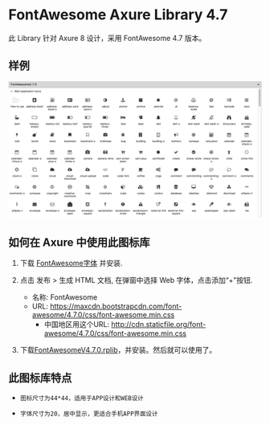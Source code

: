 FontAwesome Axure Library 4.7
=========================

此 Library 针对 Axure 8 设计，采用 FontAwesome 4.7 版本。

## 样例

![FontAwesome Axure Library](./widgets.png)

## 如何在 Axure 中使用此图标库


1. 下载 [FontAwesome字体](./fonts/FontAwesome.otf?raw=true) 并安装.

2. 点击 发布 > 生成 HTML 文档, 在弹窗中选择 Web 字体，点击添加“+”按钮.
	
	- 名称: FontAwesome
	- URL: https://maxcdn.bootstrapcdn.com/font-awesome/4.7.0/css/font-awesome.min.css
        - 中国地区用这个URL: http://cdn.staticfile.org/font-awesome/4.7.0/css/font-awesome.min.css

3. 下载[FontAwesomeV4.7.0.rplib](FontAwesome4.7.0.rplib?raw=true)，并安装。然后就可以使用了。


## 此图标库特点
-     图标尺寸为44*44，适用于APP设计和WEB设计
-     字体尺寸为20，居中显示，更适合手机APP界面设计
